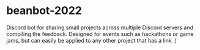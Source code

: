 # beanbot-2022
Discord bot for sharing small projects across multiple Discord servers and compiling the feedback. Designed for events such as hackathons or game jams, but can easily be applied to any other project that has a link :)
